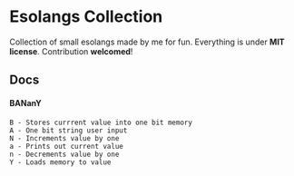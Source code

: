 # Esolangs Collection
Collection of small esolangs made by me for fun. Everything is under **MIT license**. Contribution **welcomed**!
## Docs
#### BANanY
```
B - Stores currrent value into one bit memory
A - One bit string user input
N - Increments value by one
a - Prints out current value
n - Decrements value by one
Y - Loads memory to value
```
